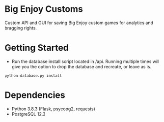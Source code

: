 # Big Enjoy Customs
Custom API and GUI for saving Big Enjoy custom games for analytics and bragging rights.

# Getting Started
* Run the database install script located in /api. Running multiple times will give you the option to drop the database and recreate, or leave as is.
```
python database.py install
```

# Dependencies 
* Python 3.8.3 (Flask, psycopg2, requests)
* PostgreSQL 12.3